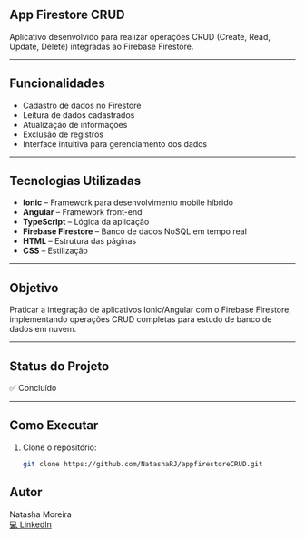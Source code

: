 ## App Firestore CRUD

Aplicativo desenvolvido para realizar operações CRUD (Create, Read, Update, Delete) integradas ao Firebase Firestore.

---

## Funcionalidades

- Cadastro de dados no Firestore
- Leitura de dados cadastrados
- Atualização de informações
- Exclusão de registros
- Interface intuitiva para gerenciamento dos dados

---

## Tecnologias Utilizadas

- **Ionic** – Framework para desenvolvimento mobile híbrido
- **Angular** – Framework front-end
- **TypeScript** – Lógica da aplicação
- **Firebase Firestore** – Banco de dados NoSQL em tempo real
- **HTML** – Estrutura das páginas
- **CSS** – Estilização

---

## Objetivo

Praticar a integração de aplicativos Ionic/Angular com o Firebase Firestore, implementando operações CRUD completas para estudo de banco de dados em nuvem.

---

## Status do Projeto

✅ Concluído  


---

## Como Executar

1. Clone o repositório:
   ```bash
   git clone https://github.com/NatashaRJ/appfirestoreCRUD.git

## Autor

Natasha Moreira  
[💻 LinkedIn](https://www.linkedin.com)
